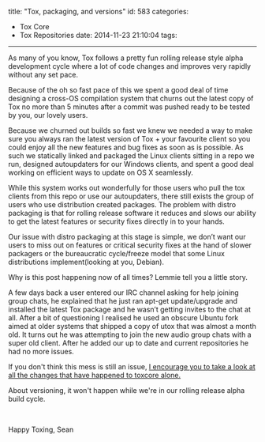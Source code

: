 title: "Tox, packaging, and versions"
id: 583
categories:
  - Tox Core
  - Tox Repositories
date: 2014-11-23 21:10:04
tags:
---

As many of you know, Tox follows a pretty fun rolling release style alpha development cycle where a lot of code changes and improves very rapidly without any set pace.
<!-- more -->
Because of the oh so fast pace of this we spent a good deal of time designing a cross-OS compilation system that churns out the latest copy of Tox no more than 5 minutes after a commit was pushed ready to be tested by you, our lovely users.

Because we churned out builds so fast we knew we needed a way to make sure you always ran the latest version of Tox + your favourite client so you could enjoy all the new features and bug fixes as soon as is possible. As such we statically linked and packaged the Linux clients sitting in a repo we run, designed autoupdaters for our Windows clients, and spent a good deal working on efficient ways to update on OS X seamlessly.

While this system works out wonderfully for those users who pull the tox clients from this repo or use our autoupdaters, there still exists the group of users who use distribution created packages. The problem with distro packaging is that for rolling release software it reduces and slows our ability to get the latest features or security fixes directly in to your hands.

Our issue with distro packaging at this stage is simple, we don’t want our users to miss out on features or critical security fixes at the hand of slower packagers or the bureaucratic cycle/freeze model that some Linux distributions implement(looking at you, Debian).

Why is this post happening now of all times? Lemmie tell you a little story.

A few days back a user entered our IRC channel asking for help joining group chats, he explained that he just ran apt-get update/upgrade and installed the latest Tox package and he wasn’t getting invites to the chat at all. After a bit of questioning I realised he used an obscure Ubuntu fork aimed at older systems that shipped a copy of utox that was almost a month old. It turns out he was attempting to join the new audio group chats with a super old client. After he added our up to date and current repositories he had no more issues.

If you don't think this mess is still an issue, [I encourage you to take a look at all the changes that have happened to toxcore alone.](https://github.com/irungentoo/toxcore/compare/master%40%7B30day%7D...master)

About versioning, it won't happen while we're in our rolling release alpha build cycle.

&nbsp;

Happy Toxing, Sean
